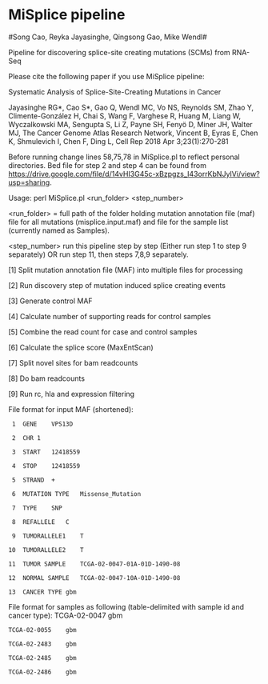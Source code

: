# MiSplice pipeline #

#Song Cao, Reyka Jayasinghe, Qingsong Gao, Mike Wendl#

Pipeline for discovering splice-site creating mutations (SCMs) from RNA-Seq

Please cite the following paper if you use MiSplice pipeline:

Systematic Analysis of Splice-Site-Creating Mutations in Cancer

Jayasinghe RG*, Cao S*, Gao Q, Wendl MC, Vo NS, Reynolds SM, Zhao Y, Climente-González H, Chai S, Wang F, Varghese R, Huang M, Liang W, Wyczalkowski MA, Sengupta S, Li Z, Payne SH, Fenyö D, Miner JH, Walter MJ, The Cancer Genome Atlas Research Network, Vincent B, Eyras E, Chen K, Shmulevich I, Chen F, Ding L,
Cell Rep 2018 Apr 3;23(1):270-281


Before running change lines 58,75,78 in MiSplice.pl to reflect personal directories. Bed file for step 2 and step 4 can be found from https://drive.google.com/file/d/14vHI3G45c-xBzpgzs_I43orrKbNJyIVi/view?usp=sharing.  

Usage: perl MiSplice.pl <run_folder> <step_number>

<run_folder> = full path of the folder holding mutation annotation file (maf) file for all mutations (misplice.input.maf) and file for the sample list (currently named as Samples).

<step_number> run this pipeline step by step (Either run step 1 to step 9 separately) OR run step 11, then steps 7,8,9 separately.

[1] Split mutation annotation file (MAF) into multiple files for processing

[2] Run discovery step of mutation induced splice creating events

[3] Generate control MAF

[4] Calculate number of supporting reads for control samples

[5] Combine the read count for case and control samples
        
[6] Calculate the splice score (MaxEntScan)

[7] Split novel sites for bam readcounts 

[8] Do bam readcounts

[9] Run rc, hla and expression filtering 

File format for input MAF (shortened):
 
     1	GENE	VPS13D
    
	 2	CHR	1

     3	START	12418559

     4	STOP	12418559

     5	STRAND	+

     6	MUTATION TYPE	Missense_Mutation

     7	TYPE	SNP

     8	REFALLELE	C

     9	TUMORALLELE1	T

    10	TUMORALLELE2	T

    11	TUMOR SAMPLE	TCGA-02-0047-01A-01D-1490-08

    12	NORMAL SAMPLE	TCGA-02-0047-10A-01D-1490-08

    13	CANCER TYPE gbm

File format for samples as following (table-delimited with sample id and cancer type):
	TCGA-02-0047    gbm

	TCGA-02-0055    gbm

	TCGA-02-2483    gbm

	TCGA-02-2485    gbm

	TCGA-02-2486    gbm

